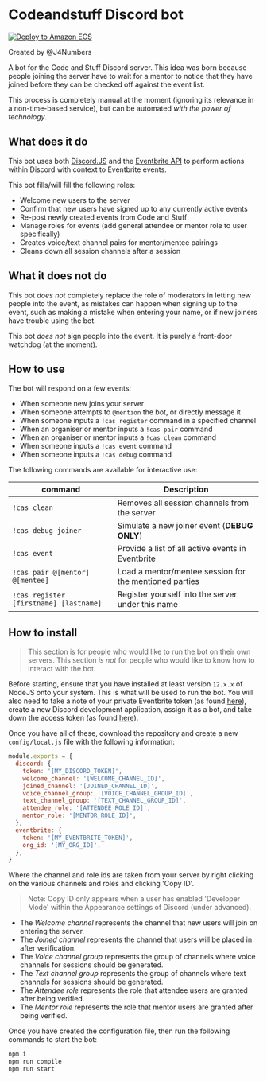 # Codeandstuff Discord bot

[![Deploy to Amazon ECS](https://github.com/J4Numbers/codeandstuff-discord-bot/actions/workflows/aws.yml/badge.svg?branch=main)](https://github.com/J4Numbers/codeandstuff-discord-bot/actions/workflows/aws.yml)

Created by @J4Numbers

A bot for the Code and Stuff Discord server. This idea was born because people
joining the server have to wait for a mentor to notice that they have joined
before they can be checked off against the event list.

This process is completely manual at the moment (ignoring its relevance in a
non-time-based service), but can be automated _with the power of technology_.

## What does it do

This bot uses both [Discord.JS][1] and the [Eventbrite API][2] to perform
actions within Discord with context to Eventbrite events.

This bot fills/will fill the following roles:
- Welcome new users to the server
- Confirm that new users have signed up to any currently active events
- Re-post newly created events from Code and Stuff
- Manage roles for events (add general attendee or mentor role to user specifically)
- Creates voice/text channel pairs for mentor/mentee pairings
- Cleans down all session channels after a session

[1]: https://discord.js.org/#/
[2]: https://www.eventbrite.com/platform/api#

## What it does not do

This bot _does not_ completely replace the role of moderators in letting new
people into the event, as mistakes can happen when signing up to the event,
such as making a mistake when entering your name, or if new joiners have
trouble using the bot.

This bot _does not_ sign people into the event. It is purely a front-door
watchdog (at the moment).

## How to use

The bot will respond on a few events:

* When someone new joins your server
* When someone attempts to `@mention` the bot, or directly message it
* When someone inputs a `!cas register` command in a specified channel
* When an organiser or mentor inputs a `!cas pair` command
* When an organiser or mentor inputs a `!cas clean` command
* When someone inputs a `!cas event` command
* When someone inputs a `!cas debug` command

The following commands are available for interactive use:

| command | Description |
| ------- | ----------- |
| `!cas clean` | Removes all session channels from the server |
| `!cas debug joiner ` | Simulate a new joiner event (**DEBUG ONLY**) |
| `!cas event` | Provide a list of all active events in Eventbrite |
| `!cas pair @[mentor] @[mentee]` | Load a mentor/mentee session for the mentioned parties |
| `!cas register [firstname] [lastname]` | Register yourself into the server under this name |

## How to install

> This section is for people who would like to run the bot on their own
> servers. This section _is not_ for people who would like to know how to
> interact with the bot.

Before starting, ensure that you have installed at least version `12.x.x` of
NodeJS onto your system. This is what will be used to run the bot. You will also
need to take a note of your private Eventbrite token (as found [here][3]),
create a new Discord development application, assign it as a bot, and take down 
the access token (as found [here][4]).

[3]: https://www.eventbrite.co.uk/platform/api-keys?internal_ref=login 'Eventbrite API'
[4]: https://discord.com/developers/applications 'Discord applications'

Once you have all of these, download the repository and create a new
`config/local.js` file with the following information:

```js
module.exports = {
  discord: {
    token: '[MY_DISCORD_TOKEN]',
    welcome_channel: '[WELCOME_CHANNEL_ID]',
    joined_channel: '[JOINED_CHANNEL_ID]',
    voice_channel_group: '[VOICE_CHANNEL_GROUP_ID]',
    text_channel_group: '[TEXT_CHANNEL_GROUP_ID]',
    attendee_role: '[ATTENDEE_ROLE_ID]',
    mentor_role: '[MENTOR_ROLE_ID]',
  },
  eventbrite: {
    token: '[MY_EVENTBRITE_TOKEN]',
    org_id: '[MY_ORG_ID]',
  },
}
```

Where the channel and role ids are taken from your server by right clicking on the various channels
and roles and clicking 'Copy ID'.

> Note: Copy ID only appears when a user has enabled 'Developer Mode' within the Appearance settings
> of Discord (under advanced).

* The _Welcome channel_ represents the channel that new users will join on entering the server.
* The _Joined channel_ represents the channel that users will be placed in after verification.
* The _Voice channel group_ represents the group of channels where voice channels for sessions should be generated.
* The _Text channel group_ represents the group of channels where text channels for sessions should be generated.
* The _Attendee role_ represents the role that attendee users are granted after being verified.
* The _Mentor role_ represents the role that mentor users are granted after being verified.

Once you have created the configuration file, then run the following commands
to start the bot:

```bash
npm i
npm run compile
npm run start
```
